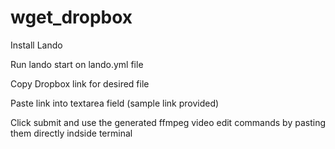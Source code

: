 # wget_dropbox

Install Lando

Run lando start on lando.yml file

Copy Dropbox link for desired file

Paste link into textarea field (sample link provided)

Click submit and use the generated ffmpeg video edit commands by pasting them directly indside terminal
